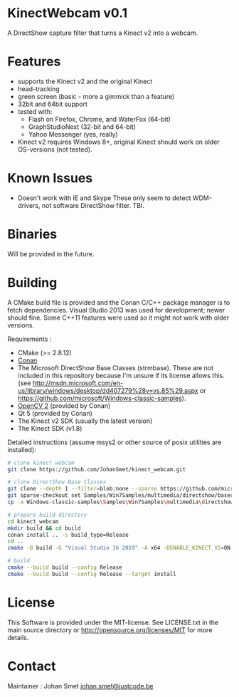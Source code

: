 KinectWebcam v0.1
=================
A DirectShow capture filter that turns a Kinect v2 into a webcam.

Features
========
- supports the Kinect v2 and the original Kinect
- head-tracking 
- green screen (basic - more a gimmick than a feature)
- 32bit and 64bit support
- tested with:
	- Flash on Firefox, Chrome, and WaterFox (64-bit)
    - GraphStudioNext (32-bit and 64-bit)
	- Yahoo Messenger (yes, really)
- Kinect v2 requires Windows 8+, original Kinect should work on older
  OS-versions (not tested).

Known Issues
============
- Doesn't work with IE and Skype
  These only seem to detect WDM-drivers, not software DirectShow filter. TBI.

Binaries
========
Will be provided in the future.

Building
========
A CMake build file is provided and the Conan C/C++ package manager is to fetch dependencies.
Visual Studio 2013 was used for development; newer should fine. Some C++11 features were used
so it might not work with older versions.

Requirements :
- CMake (>= 2.8.12)
- [Conan](https://conan.io)
- The Microsoft DirectShow Base Classes (strmbase). These are not included in this repository because I'm unsure if its license allows this.
  (see http://msdn.microsoft.com/en-us/library/windows/desktop/dd407279%28v=vs.85%29.aspx or https://github.com/microsoft/Windows-classic-samples).
- [OpenCV 2](http://opencv.org/) (provided by Conan)
- Qt 5 (provided by Conan)
- The Kinect v2 SDK (usually the latest version)
- The Kinect SDK (v1.8)

Detailed instructions (assume msys2 or other source of posix utilities are installed):

```bash
# clone kinect webcam
git clone https://github.com/JohanSmet/kinect_webcam.git

# clone DirectShow Base Classes
git clone --depth 1 --filter=blob:none --sparse https://github.com/microsoft/Windows-classic-samples.git
git sparse-checkout set Samples/Win7Samples/multimedia/directshow/baseclasses
cp -a Windows-classic-samples\Samples\Win7Samples\multimedia\directshow\baseclasses kinect_webcam\strmbase

# prepare build directory
cd kinect_webcam
mkdir build && cd build
conan install .. -s build_type=Release
cd ..
cmake -B build -G "Visual Studio 16 2019" -A x64 -DENABLE_KINECT_V2=ON -DENABLE_KINECT_V2=ON

# build
cmake --build build --config Release
cmake --build build --config Release --target install
```

License
=======
This Software is provided under the MIT-license. See LICENSE.txt in the main
source directory or http://opensource.org/licenses/MIT for more details.

Contact
=======
Maintainer : Johan Smet <johan.smet@justcode.be>
